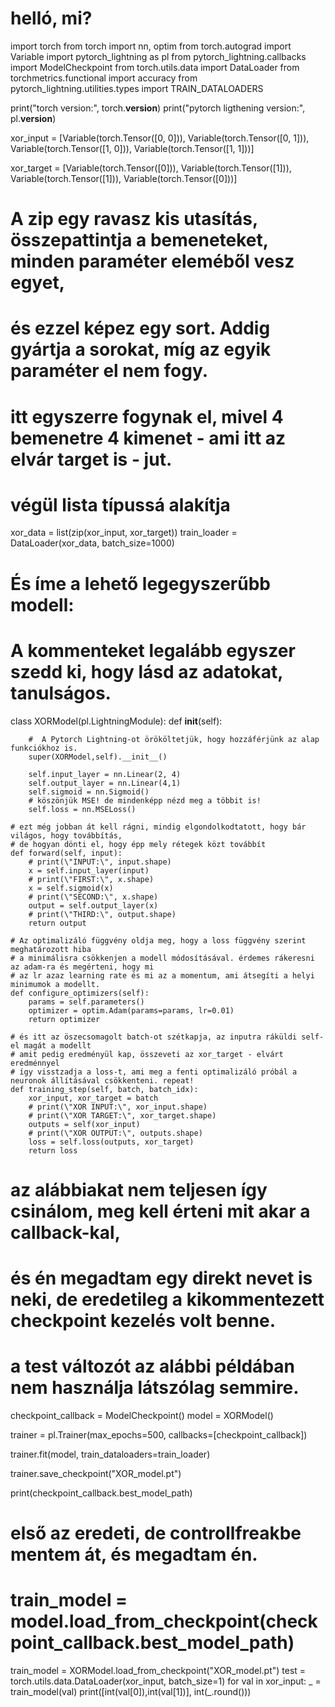 # helló, mi?
import torch
from torch import nn, optim
from torch.autograd import Variable
import pytorch_lightning as pl
from pytorch_lightning.callbacks import ModelCheckpoint
from torch.utils.data import DataLoader
from torchmetrics.functional import accuracy
from pytorch_lightning.utilities.types import TRAIN_DATALOADERS

print("torch version:", torch.__version__)
print("pytorch ligthening version:", pl.__version__)

xor_input = [Variable(torch.Tensor([0, 0])),
             Variable(torch.Tensor([0, 1])),
             Variable(torch.Tensor([1, 0])),
             Variable(torch.Tensor([1, 1]))]

xor_target = [Variable(torch.Tensor([0])),
              Variable(torch.Tensor([1])),
              Variable(torch.Tensor([1])),
              Variable(torch.Tensor([0]))]

# A zip egy ravasz kis utasítás, összepattintja a bemeneteket, minden paraméter eleméből vesz egyet,
# és ezzel képez egy sort. Addig gyártja a sorokat, míg az egyik paraméter el nem fogy.
# itt egyszerre fogynak el, mivel 4 bemenetre 4 kimenet - ami itt az elvár target is - jut.
# végül lista típussá alakítja
xor_data = list(zip(xor_input, xor_target))
train_loader = DataLoader(xor_data, batch_size=1000)


# És íme a lehető legegyszerűbb modell:
# A kommenteket legalább egyszer szedd ki, hogy lásd az adatokat, tanulságos.
class XORModel(pl.LightningModule):
    def __init__(self):

        #  A Pytorch Lightning-ot örököltetjük, hogy hozzáférjünk az alap funkciókhoz is.
        super(XORModel,self).__init__()

        self.input_layer = nn.Linear(2, 4)
        self.output_layer = nn.Linear(4,1)
        self.sigmoid = nn.Sigmoid()
        # köszönjük MSE! de mindenképp nézd meg a többit is!
        self.loss = nn.MSELoss()

    # ezt még jobban át kell rágni, mindig elgondolkodtatott, hogy bár világos, hogy továbbítás,
    # de hogyan dönti el, hogy épp mely rétegek közt továbbít
    def forward(self, input):
        # print(\"INPUT:\", input.shape)
        x = self.input_layer(input)
        # print(\"FIRST:\", x.shape)
        x = self.sigmoid(x)
        # print(\"SECOND:\", x.shape)
        output = self.output_layer(x)
        # print(\"THIRD:\", output.shape)
        return output

    # Az optimalizáló függvény oldja meg, hogy a loss függvény szerint meghatározott hiba
    # a minimálisra csökkenjen a modell módosításával. érdemes rákeresni az adam-ra és megérteni, hogy mi
    # az lr azaz learning rate és mi az a momentum, ami átsegíti a helyi minimumok a modellt.
    def configure_optimizers(self):
        params = self.parameters()
        optimizer = optim.Adam(params=params, lr=0.01)
        return optimizer

    # és itt az öszecsomagolt batch-ot szétkapja, az inputra ráküldi self-el magát a modellt
    # amit pedig eredményül kap, összeveti az xor_target - elvárt eredménnyel
    # így visstzadja a loss-t, ami meg a fenti optimalizáló próbál a neuronok állításával csökkenteni. repeat!
    def training_step(self, batch, batch_idx):
        xor_input, xor_target = batch
        # print(\"XOR INPUT:\", xor_input.shape)
        # print(\"XOR TARGET:\", xor_target.shape)
        outputs = self(xor_input)
        # print(\"XOR OUTPUT:\", outputs.shape)
        loss = self.loss(outputs, xor_target)
        return loss


# az alábbiakat nem teljesen így csinálom, meg kell érteni mit akar a callback-kal,
# és én megadtam egy direkt nevet is neki, de eredetileg a kikommentezett checkpoint kezelés volt benne.
# a test változót az alábbi példában nem használja látszólag semmire.
checkpoint_callback = ModelCheckpoint()
model = XORModel()

trainer = pl.Trainer(max_epochs=500, callbacks=[checkpoint_callback])

trainer.fit(model, train_dataloaders=train_loader)

trainer.save_checkpoint("XOR_model.pt")

print(checkpoint_callback.best_model_path)

# első az eredeti, de controllfreakbe mentem át, és megadtam én.
# train_model = model.load_from_checkpoint(checkpoint_callback.best_model_path)
train_model = XORModel.load_from_checkpoint("XOR_model.pt")
test = torch.utils.data.DataLoader(xor_input, batch_size=1)
for val in xor_input:
    _ = train_model(val)
    print([int(val[0]),int(val[1])], int(_.round()))

